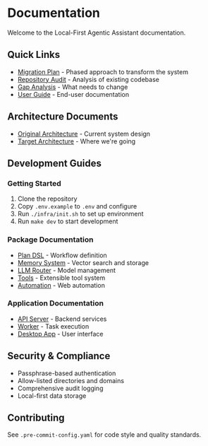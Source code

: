 # Documentation

Welcome to the Local-First Agentic Assistant documentation.

## Quick Links

- [Migration Plan](/plans/migration-plan.md) - Phased approach to transform the system
- [Repository Audit](/reports/repo-audit.md) - Analysis of existing codebase
- [Gap Analysis](/reports/gap-analysis.md) - What needs to change
- [User Guide](User-Guide.md) - End-user documentation

## Architecture Documents

- [Original Architecture](../ARCHITECTURE.md) - Current system design
- [Target Architecture](/plans/migration-plan.md#architecture) - Where we're going

## Development Guides

### Getting Started
1. Clone the repository
2. Copy `.env.example` to `.env` and configure
3. Run `./infra/init.sh` to set up environment
4. Run `make dev` to start development

### Package Documentation
- [Plan DSL](/packages/plan/README.md) - Workflow definition
- [Memory System](/packages/memory/README.md) - Vector search and storage
- [LLM Router](/packages/llm/README.md) - Model management
- [Tools](/packages/tools/README.md) - Extensible tool system
- [Automation](/packages/automation/README.md) - Web automation

### Application Documentation
- [API Server](/apps/api/README.md) - Backend services
- [Worker](/apps/worker/README.md) - Task execution
- [Desktop App](/apps/desktop/README.md) - User interface

## Security & Compliance

- Passphrase-based authentication
- Allow-listed directories and domains
- Comprehensive audit logging
- Local-first data storage

## Contributing

See `.pre-commit-config.yaml` for code style and quality standards.
